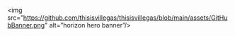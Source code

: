 <img src=”https://github.com/thisisvillegas/thisisvillegas/blob/main/assets/GitHubBanner.png" alt=”horizon hero banner”/>
